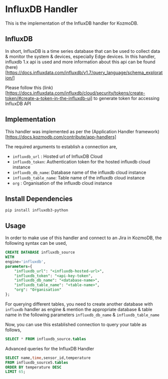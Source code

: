 # InfluxDB Handler
This is the implementation of the InfluxDB handler for KozmoDB.

## InfluxDB
In short, InfluxDB is a time series database that can be used to collect data & monitor the system & devices, especially Edge devices.
In this handler, influxdb 1.x api is used and more information about this api can be found (here)[https://docs.influxdata.com/influxdb/v1.7/query_language/schema_exploration/]

Please follow this (link)[https://docs.influxdata.com/influxdb/cloud/security/tokens/create-token/#create-a-token-in-the-influxdb-ui] to generate token for accessing InfluxDB API


## Implementation
This handler was implemented as per the (Application Handler framework)[https://docs.kozmodb.com/contribute/app-handlers]

The required arguments to establish a connection are,
* `influxdb_url`  : Hosted url of InfluxDB Cloud
* `influxdb_token`: Authentication token for the hosted influxdb cloud instance
* `influxdb_db_name`: Database name of the influxdb cloud instance
* `influxdb_table_name`: Table name of the influxdb cloud instance
* `org` : Organisation of the influxdb cloud instance


## Install Dependencies

```
pip install influxdb3-python

```
## Usage
In order to make use of this handler and connect to an Jira in KozmoDB, the following syntax can be used,
~~~~sql
CREATE DATABASE influxdb_source
WITH
engine='influxdb',
parameters={
    "influxdb_url": "<influxdb-hosted-url>",
    "influxdb_token": "<api-key-token",
    "influxdb_db_name": "<database-name>",
    "influxdb_table_name": "<table-name>",
    "org": "Organisation"
};
~~~~

For querying different tables, you need to create another database with `influxdb` handler as engine & mention the appropriate database & table name in the following  parameters `influxdb_db_name` & `influxdb_table_name`

Now, you can use this established connection to query your table as follows,
~~~~sql
SELECT * FROM influxdb_source.tables
~~~~

Advanced queries for the InfluxDB Handler
~~~~sql
SELECT name,time,sensor_id,temperature
FROM influxdb_source5.tables
ORDER BY temperature DESC
LIMIT 65;
~~~~
